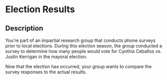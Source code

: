 # Election Results 

## Description

You’re part of an impartial research group that conducts phone surveys prior to local elections. 
During this election season, the group conducted a survey to determine how many people would vote for Cynthia Ceballos vs. Justin Kerrigan in the mayoral election.

Now that the election has occurred, your group wants to compare the survey responses to the actual results.

